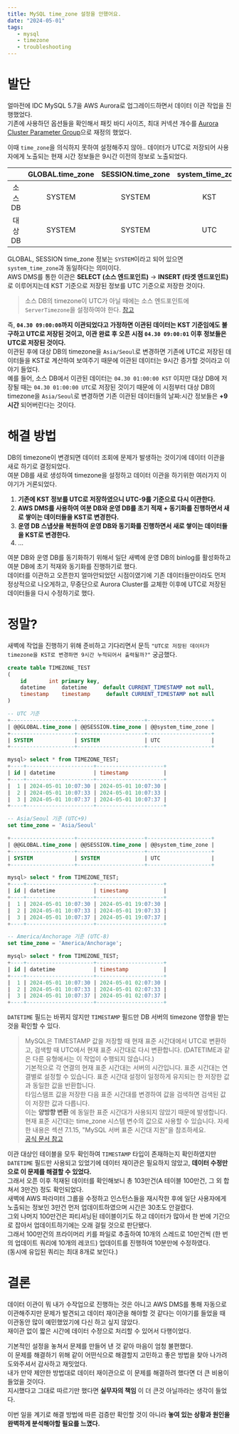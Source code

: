 ```yaml
---
title: MySQL time_zone 설정을 안했어요.
date: "2024-05-01"
tags:
   - mysql
   - timezone
   - troubleshooting
---
```


# 발단

얼마전에 IDC MySQL 5.7을 AWS Aurora로 업그레이드하면서 데이터 이관 작업을 진행했었다.  
기존에 사용하던 옵션들을 확인해서 패킷 바디 사이즈, 최대 커넥션 개수를 [Aurora Cluster Parameter Group](https://docs.aws.amazon.com/AmazonRDS/latest/AuroraUserGuide/USER_WorkingWithDBClusterParamGroups.html)으로 재정의 했었다.  
  
이때 `time_zone`을 의식하지 못하여 설정해주지 않아.. 데이터가 UTC로 저장되어 사용자에게 노출되는 현재 시간 정보들은 9시간 이전의 정보로 노출되었다.  

||GLOBAL.time_zone|SESSION.time_zone|system_time_zone|
|:------:|:---:|:---:|:---:|
|소스 DB|SYSTEM|SYSTEM|KST|
|대상 DB|SYSTEM|SYSTEM|UTC|

GLOBAL, SESSION time_zone 정보는 `SYSTEM`이라고 되어 있으면 `system_time_zone`과 동일하다는 의미이다.  
AWS DMS를 통한 이관은 **SELECT (소스 엔드포인트)** → **INSERT (타겟 엔드포인트)** 로 이루어지는데 KST 기준으로 저장된 정보를 UTC 기준으로 저장한 것이다.  
  
> 소스 DB의 timezone이 UTC가 아닐 때에는 소스 엔드포인트에 `ServerTimezone`을 설정하여야 한다. [참고](https://repost.aws/knowledge-center/dms-migrate-mysql-non-utc)
  
즉, **`04.30 09:00:00`까지 이관되었다고 가정하면 이관된 데이터는 KST 기준임에도 불구하고 UTC로 저장된 것이고, 이관 완료 후 오픈 시점 `04.30 09:00:01` 이후 정보들은 UTC로 저장된 것이다.**  
이관된 후에 대상 DB의 timezone을 `Asia/Seoul`로 변경하면 기존에 UTC로 저장된 데이터들을 KST로 계산하여 보여주기 때문에 이관된 데이터는 9시간 증가할 것이라고 이야기 들었다.    
예를 들어, 소스 DB에서 이관된 데이터는 `04.30 01:00:00 KST` 이지만 대상 DB에 저장될 때는 `04.30 01:00:00 UTC`로 저장된 것이기 때문에 이 시점부터 대상 DB의 timezone을 `Asia/Seoul`로 변경하면 기존 이관된 데이터들의 날짜:시간 정보들은 **+9시간** 되어버린다는 것이다.  
  
# 해결 방법

DB의 timezone이 변경되면 데이터 조회에 문제가 발생하는 것이기에 데이터 이관을 새로 하기로 결정되었다.  
여분 DB를 새로 생성하여 timezone을 설정하고 데이터 이관을 하기위한 여러가지 이야기가 거론되었다.  

1. **기존에 KST 정보를 UTC로 저장하였으니 UTC-9를 기준으로 다시 이관한다.**
2. **AWS DMS를 사용하여 여분 DB와 운영 DB를 초기 적재 + 동기화를 진행하면서 새로 쌓이는 데이터들을 KST로 변경한다.**
3. **운영 DB 스냅샷을 복원하여 운영 DB와 동기화를 진행하면서 새로 쌓이는 데이터들을 KST로 변경한다.**
4. ...

여분 DB와 운영 DB를 동기화하기 위해서 일단 새벽에 운영 DB의 binlog를 활성화하고 여분 DB에 초기 적재와 동기화를 진행하기로 했다.  
데이터를 이관하고 오픈한지 얼마안되었던 시점이였기에 기존 데이터들만이라도 먼저 정상적으로 나오게하고, 무중단으로 Aurora Cluster를 교체한 이후에 UTC로 저장된 데이터들을 다시 수정하기로 했다.  
  
# 정말?

새벽에 작업을 진행하기 위해 준비하고 기다리면서 문득 `"UTC로 저장된 데이터가 timezone을 KST로 변경하면 9시간 누적되어서 출력될까?"` 궁금했다.  

```sql
create table TIMEZONE_TEST
(
    id       int primary key,
    datetime     datetime     default CURRENT_TIMESTAMP not null,
    timestamp    timestamp     default CURRENT_TIMESTAMP not null
)

-- UTC 기준
+--------------------+---------------------+--------------------+
| @@GLOBAL.time_zone | @@SESSION.time_zone | @@system_time_zone |
+--------------------+---------------------+--------------------+
| SYSTEM             | SYSTEM              | UTC                |
+--------------------+---------------------+--------------------+

mysql> select * from TIMEZONE_TEST;
+----+---------------------+---------------------+
| id | datetime            | timestamp           |
+----+---------------------+---------------------+
|  1 | 2024-05-01 10:07:30 | 2024-05-01 10:07:30 |
|  2 | 2024-05-01 10:07:33 | 2024-05-01 10:07:33 |
|  3 | 2024-05-01 10:07:37 | 2024-05-01 10:07:37 |
+----+---------------------+---------------------+

-- Asia/Seoul 기준 (UTC+9)
set time_zone = 'Asia/Seoul'

+--------------------+---------------------+--------------------+
| @@GLOBAL.time_zone | @@SESSION.time_zone | @@system_time_zone |
+--------------------+---------------------+--------------------+
| SYSTEM             | SYSTEM              | UTC                |
+--------------------+---------------------+--------------------+

mysql> select * from TIMEZONE_TEST;
+----+---------------------+---------------------+
| id | datetime            | timestamp           |
+----+---------------------+---------------------+
|  1 | 2024-05-01 10:07:30 | 2024-05-01 19:07:30 |
|  2 | 2024-05-01 10:07:33 | 2024-05-01 19:07:33 |
|  3 | 2024-05-01 10:07:37 | 2024-05-01 19:07:37 |
+----+---------------------+---------------------+

-- America/Anchorage 기준 (UTC-8)
set time_zone = 'America/Anchorage';

mysql> select * from TIMEZONE_TEST;
+----+---------------------+---------------------+
| id | datetime            | timestamp           |
+----+---------------------+---------------------+
|  1 | 2024-05-01 10:07:30 | 2024-05-01 02:07:30 |
|  2 | 2024-05-01 10:07:33 | 2024-05-01 02:07:33 |
|  3 | 2024-05-01 10:07:37 | 2024-05-01 02:07:37 |
+----+---------------------+---------------------+
```

`DATETIME` 필드는 바뀌지 않지만 `TIMESTAMP` 필드만 DB 서버의 timezone 영향을 받는 것을 확인할 수 있다.  

> MySQL은 TIMESTAMP 값을 저장할 때 현재 표준 시간대에서 UTC로 변환하고, 검색할 때 UTC에서 현재 표준 시간대로 다시 변환합니다. (DATETIME과 같은 다른 유형에서는 이 작업이 수행되지 않습니다.)  
> 기본적으로 각 연결의 현재 표준 시간대는 서버의 시간입니다. 표준 시간대는 연결별로 설정할 수 있습니다. 표준 시간대 설정이 일정하게 유지되는 한 저장한 값과 동일한 값을 반환합니다.  
> 타임스탬프 값을 저장한 다음 표준 시간대를 변경하여 값을 검색하면 검색된 값이 저장한 값과 다릅니다.  
> 이는 **양방향 변환** 에 동일한 표준 시간대가 사용되지 않았기 때문에 발생합니다. 현재 표준 시간대는 time_zone 시스템 변수의 값으로 사용할 수 있습니다. 자세한 내용은 섹션 7.1.15, "MySQL 서버 표준 시간대 지원"을 참조하세요.  
> [공식 문서 참고](https://dev.mysql.com/doc/refman/8.0/en/datetime.html)
  
이관 대상인 테이블을 모두 확인하여 `TIMESTAMP` 타입이 존재하는지 확인하였지만 `DATETIME` 필드만 사용되고 있었기에 데이터 재이관은 필요하지 않았고, **데이터 수정만으로 이 문제를 해결할 수 있었다.**  
그래서 오픈 이후 적재된 데이터를 확인해보니 총 103만건(A 테이블 100만건, 그 외 합쳐서 3만건) 정도 확인되었다.  
새벽에 AWS 파라미터 그룹을 수정하고 인스턴스들을 재시작한 후에 일단 사용자에게 노출되는 정보인 3만건 먼저 업데이트하였으며 시간은 30초도 안걸렸다.  
그외 나머지 100만건은 파티셔닝된 테이블이기도 하고 데이터가 많아서 한 번에 기간으로 잡아서 업데이트하기에는 오래 걸릴 것으로 판단됐다.  
그래서 100만건의 프라이머리 키를 파일로 추출하여 10개의 스레드로 10만건씩 (한 번의 업데이트 쿼리에 10개의 레코드) 업데이트를 진행하여 10분만에 수정하였다.  
(동시에 유입된 쿼리는 최대 8개로 보인다.)  

# 결론

데이터 이관이 뭐 내가 수작업으로 진행하는 것은 아니고 AWS DMS를 통해 자동으로 이관해주지만 문제가 발견되고 데이터 재이관을 해야할 것 같다는 이야기를 들었을 때 이관동안 많이 예민했었기에 다신 하고 싶지 않았다.  
재이관 없이 짧은 시간에 데이터 수정으로 처리할 수 있어서 다행이었다.  
  
기본적인 설정을 놓쳐서 문제를 만들어 낸 것 같아 마음이 엄청 불편했다.  
이 문제를 해결하기 위해 같이 어떤식으로 해결할지 고민하고 좋은 방법을 찾아 나가려 도와주셔서 감사하고 재밋었다.  
내가 만약 제안한 방법대로 데이터 재이관으로 이 문제를 해결하려 했다면 더 큰 비용이 들었을 것이다.  
지시했다고 그대로 따르기만 했다면 **실무자의 책임** 이 더 큰것 아닐까라는 생각이 들었다.  
  
이번 일을 계기로 해결 방법에 따른 검증만 확인할 것이 아니라 **놓여 있는 상황과 원인을 완벽하게 분석해야할 필요를 느꼈다.**  